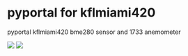 # pyportal for kflmiami420
pyportal kflmiami420
bme280 sensor and 1733 anemometer

<img src="https://cdn-shop.adafruit.com/245x209/4116-12.jpg">
<img src="https://cdn-shop.adafruit.com/145x109/4116-12.jpg">
